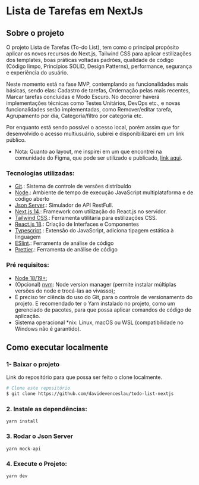 <!-- ABOUT THE PROJECT -->
# Lista de Tarefas em NextJs

## Sobre o projeto
O projeto Lista de Tarefas (To-do List), tem como o principal propósito aplicar os novos recursos do Next.js, Tailwind CSS para aplicar estilizações dos templates, boas práticas voltadas padrões, qualidade de código (Código limpo, Princípios SOLID, Design Patterns), performance, segurança e experiência do usuário.

Neste momento está na fase MVP, contemplando as funcionalidades mais básicas, sendo elas: Cadastro de tarefas, Ordernação pelas mais recentes, Marcar tarefas concluídas e Modo Escuro. No decorrer haverá implementações técnicas como Testes Unitários, DevOps etc., e novas funcionalidades serão implementadas, como Remover/editar tarefa, Agrupamento por dia, Categoria/filtro por categoria etc.

Por enquanto está sendo possível o acesso local, porém assim que for desenvolvido o acesso multiusuário, subirei e disponibilizarei em um link público.

- Nota:
Quanto ao layout, me inspirei em um que encontrei na comunidade do Figma, que pode ser utilizado e publicado, <a href="https://www.figma.com/design/Jqrkvl2WBjzwFHzIayAcG2/Interactive-To-Do-List-Prototype-with-variables-(Community)?node-id=13-1596&t=TKVcEgdj7G00w3di-0" target="_blank">link aqui</a>.

<!-- GETTING STARTED -->

### Tecnologias utilizadas:
- [Git](https://git-scm.com).: Sistema de controle de versões distribuído
- [Node](https://nodejs.org/en/).: Ambiente de tempo de execução JavaScript multiplataforma e de código aberto
- [Json Server](https://www.npmjs.com/package/json-server).: Simulador de API RestFull.
- [Next.js 14](https://nextjs.org/).: Framework com utilização do React.js no servidor.
- [Tailwind CSS](https://tailwindcss.com/).: Ferramenta utilitária para estilizações CSS.
- [React.js 18](https://reactjs.org/).: Criação de Interfaces e Componentes
- [Typescript](https://www.typescriptlang.org/).: Extensão do JavaScript, adiciona tipagem estática à linguagem
- [ESlint](https://marketplace.visualstudio.com/items?itemName=dbaeumer.vscode-eslint).: Ferramenta de análise de código
- [Prettier](https://marketplace.visualstudio.com/items?itemName=SimonSiefke.prettier-vscode).: Ferramenta de análise de código

### Pré requisitos:
- [Node 18/19+](https://nodejs.org);
- (Opcional) [nvm](https://github.com/nvm-sh/nvm): Node version manager (permite instalar múltiplas versões do node e trocá-las ao vivasso);
- É preciso ter ciência do uso do Git, para o controle de versionamento do projeto. 
E recomendado ter o Yarn instalado no projeto, como um gerenciado de pacotes, para que possa aplicar comandos de código de aplicação. 
- Sistema operacional *nix: Linux, macOS ou WSL (compatibilidade no Windows não é garantido).

## Como executar localmente

### 1- Baixar o projeto
Link do repositório para que possa ser feito o clone localmente. 


  ```bash
  # Clone este repositório
  $ git clone https://github.com/davidevenceslau/todo-list-nextjs
  ```

### 2. Instale as dependências:
`yarn install`

### 3. Rodar o Json Server
`yarn mock-api`

### 4. Execute o Projeto:
`yarn dev`